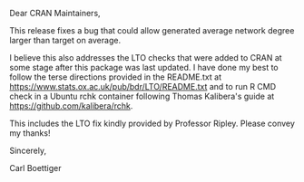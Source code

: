 Dear CRAN Maintainers,

This release fixes a bug that could allow generated average network degree larger than target on average.

I believe this also addresses the LTO checks that were added to CRAN at some stage after this package was last updated. I have done my best to follow the terse directions provided in the README.txt at https://www.stats.ox.ac.uk/pub/bdr/LTO/README.txt and to run R CMD check in a Ubuntu rchk container following Thomas Kalibera's guide at https://github.com/kalibera/rchk.

This includes the LTO fix kindly provided by Professor Ripley.  Please convey my thanks!

Sincerely,

Carl Boettiger
